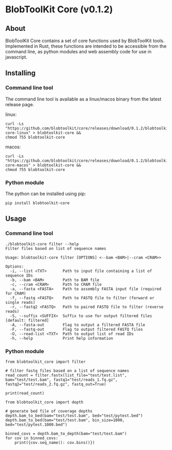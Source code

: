 # BlobToolKit Core (v0.1.2)

## About

BlobToolKit Core contains a set of core functions used by BlobToolKit tools. Implemented in Rust, these functions are intended to be accessible from the command line, as python modules and web assembly code for use in javascript.

## Installing

### Command line tool

The command line tool is available as a linux/macos binary from the latest release page.

linux:

```
curl -Ls "https://github.com/blobtoolkit/core/releases/download/0.1.2/blobtoolkit-core-linux" > blobtoolkit-core &&
chmod 755 blobtoolkit-core
```

macos:

```
curl -Ls "https://github.com/blobtoolkit/core/releases/download/0.1.2/blobtoolkit-core-macos" > blobtoolkit-core &&
chmod 755 blobtoolkit-core
```

### Python module

The python can be installed using pip:

```
pip install blobtoolkit-core
```

## Usage

### Command line tool

```
./blobtoolkit-core filter --help
Filter files based on list of sequence names

Usage: blobtoolkit-core filter [OPTIONS] <--bam <BAM>|--cram <CRAM>>

Options:
  -i, --list <TXT>       Path to input file containing a list of sequence IDs
  -b, --bam <BAM>        Path to BAM file
  -c, --cram <CRAM>      Path to CRAM file
  -a, --fasta <FASTA>    Path to assembly FASTA input file (required for CRAM)
  -f, --fastq <FASTQ>    Path to FASTQ file to filter (forward or single reads)
  -r, --fastq2 <FASTQ>   Path to paired FASTQ file to filter (reverse reads)
  -S, --suffix <SUFFIX>  Suffix to use for output filtered files [default: filtered]
  -A, --fasta-out        Flag to output a filtered FASTA file
  -F, --fastq-out        Flag to output filtered FASTQ files
  -O, --read-list <TXT>  Path to output list of read IDs
  -h, --help             Print help information
```

### Python module

```
from blobtoolkit_core import filter

# filter fastq files based on a list of sequence names
read_count = filter.fastx(list_file="test/test.list", bam="test/test.bam", fastq1="test/reads_1.fq.gz", fastq2="test/reads_2.fq.gz", fastq_out=True)

print(read_count)
```

```
from blobtoolkit_core import depth

# generate bed file of coverage depths
depth.bam_to_bed(bam="test/test.bam", bed="test/pytest.bed")
depth.bam_to_bed(bam="test/test.bam", bin_size=1000, bed="test/pytest.1000.bed")

binned_covs = depth.bam_to_depth(bam="test/test.bam")
for cov in binned_covs:
    print({cov.seq_name(): cov.bins()})


```
